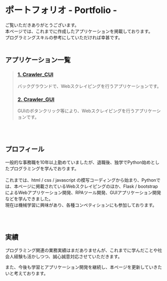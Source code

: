 # ポートフォリオ - Portfolio -

ご覧いただきありがとうございます。  
本ページでは、これまでに作成したアプリケーションを掲載しております。  
プログラミングスキルの参考にしていただければ幸甚です。
<br>
<br>

## アプリケーション一覧
> ### [1. Crawler_CUI](https://github.com/suzu02/PortFolio/tree/main/01_Crawler_CUI#Crawler_CUI)
> バックグラウンドで、Webスクレイピングを行うアプリケーションです。
> ### [2. Crawler_GUI](https://github.com/suzu02/PortFolio/tree/main/02_Crawler_GUI_tkinter#Crawler_GUI)
> GUIのボタンクリック等により、Webスクレイピングを行うアプリケーションです。

<br>
<br>

## プロフィール
一般的な事務職を10年以上勤めていましたが、退職後、独学でPython始めとしたプログラミングを学んでおります。
<br>
<br>
これまでは、html / css / javascript の模写コーディングから始まり、Pythonでは、本ページに掲載されているWebスクレイピングのほか、Flask / bootstrap によるWebアプリケーション開発、RPAツール開発、GUIアプリケーション開発などを学んできました。  
現在は機械学習に興味があり、各種コンペティションにも参加しております。

<br>
<br>

## 実績
プログラミング関連の業務実績はまだありませんが、これまでに学んだことや社会人経験も活かしつつ、誠心誠意対応させていただきます。  

また、今後も学習とアプリケーション開発を継続し、本ページを更新していきたいと考えております。
